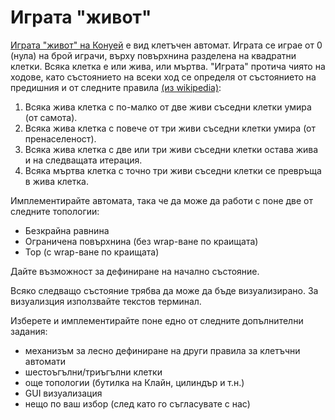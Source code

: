 # Играта "живот"

[Играта "живот" на Конуей](http://en.wikipedia.org/wiki/Conway's_Game_of_Life) е вид клетъчен автомат. Играта се играе от 0 (нула) на брой играчи, върху повърхнина разделена на квадратни клетки. Всяка клетка е или жива, или мъртва. "Играта" протича чиято на ходове, като състоянието на всеки ход се определя от състоянието на предишния и от следните правила [(из wikipedia)](http://en.wikipedia.org/wiki/Conway's_Game_of_Life#Rules):

1. Всяка жива клетка с по-малко от две живи съседни клетки умира (от самота).
2. Всяка жива клетка с повече от три живи съседни клетки умира (от пренаселеност).
3. Всяка жива клетка с две или три живи съседни клетки остава жива и на следващата итерация.
4. Всяка мъртва клетка с точно три живи съседни клетки се превръща в жива клетка.

Имплементирайте автомата, така че да може да работи с поне две от следните топологии:

* Безкрайна равнина
* Ограничена повърхнина (без wrap-ване по краищата)
* Тор (с wrap-ване по краищата)

Дайте възможност за дефиниране на начално състояние.

Всяко следващо състояние трябва да може да бъде визуализирано. За визуализция използвайте текстов терминал.

Изберете и имплементирайте поне едно от следните допълнителни задания:

* механизъм за лесно дефиниране на други правила за клетъчни автомати
* шестоъгълни/триъгълни клетки
* още топологии (бутилка на Клайн, цилиндър и т.н.)
* GUI визуализация
* нещо по ваш избор (след като го съгласувате с нас)